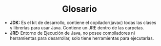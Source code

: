 <h1 align="center"> Glosario </h1>

- **JDK:** Es el kit de desarrollo, contiene el copilador(javac) todas las clases y librerías para usar Java. Contiene un JRE dentro de las carpetas.
- **JRE:** Entorno de Ejecución de Java, no posee compiladores ni herramientas para desarrollar, solo tiene herramientas para ejecutarlas.